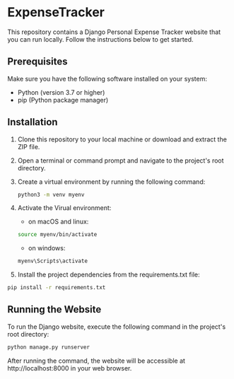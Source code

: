 # ExpenseTracker

This repository contains a Django Personal Expense Tracker website that you can run locally. Follow the instructions below to get started.

## Prerequisites

Make sure you have the following software installed on your system:

- Python (version 3.7 or higher)
- pip (Python package manager)

## Installation

1. Clone this repository to your local machine or download and extract the ZIP file.

2. Open a terminal or command prompt and navigate to the project's root directory.

3. Create a virtual environment by running the following command:

   ```bash
   python3 -m venv myenv
   ```
4. Activate the Virual environment:
   - on macOS and linux:
   ```bash
   source myenv/bin/activate
   ```
    - on windows:
   ```bash
   myenv\Scripts\activate
   ```
4. Install the project dependencies from the requirements.txt file:
  ```bash
pip install -r requirements.txt
```

## Running the Website
To run the Django website, execute the following command in the project's root directory:
```bash
python manage.py runserver
```
After running the command, the website will be accessible at http://localhost:8000 in your web browser.


   


 
